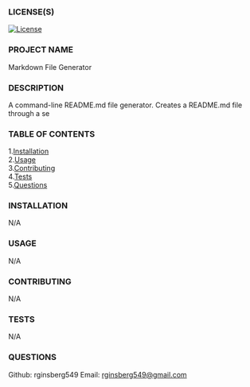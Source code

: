 
### LICENSE(S)
[![License](https://img.shields.io/badge/License-Apache%202.0-blue.svg)](https://opensource.org/licenses/Apache-2.0)

### PROJECT NAME
Markdown File Generator
    
### DESCRIPTION
A command-line README.md file generator.  Creates a README.md file through a se 
    
### TABLE OF CONTENTS
1.[Installation](#installation)  
2.[Usage](#usage)  
3.[Contributing](#contributing)  
4.[Tests](#tests)  
5.[Questions](#questions)  
    
### INSTALLATION <a href=#installation></a>
N/A

### USAGE <a href=#usage></a>
N/A

### CONTRIBUTING <a href=#contributing></a>
N/A

### TESTS <a href=#tests></a>
N/A

### QUESTIONS <a href=#questions></a>
Github: rginsberg549
Email: rginsberg549@gmail.com
